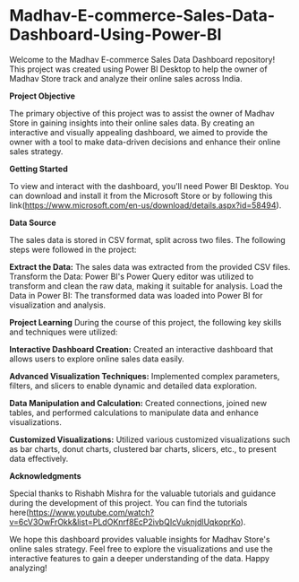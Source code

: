 # Madhav-E-commerce-Sales-Data-Dashboard-Using-Power-BI
Welcome to the Madhav E-commerce Sales Data Dashboard repository! This project was created using Power BI Desktop to help the owner of Madhav Store track and analyze their online sales across India.

**Project Objective**

The primary objective of this project was to assist the owner of Madhav Store in gaining insights into their online sales data. By creating an interactive and visually appealing dashboard, we aimed to provide the owner with a tool to make data-driven decisions and enhance their online sales strategy.

**Getting Started**

To view and interact with the dashboard, you'll need Power BI Desktop. You can download and install it from the Microsoft Store or by following this link(https://www.microsoft.com/en-us/download/details.aspx?id=58494).

**Data Source**

The sales data is stored in CSV format, split across two files. The following steps were followed in the project:

**Extract the Data:** The sales data was extracted from the provided CSV files.
Transform the Data: Power BI's Power Query editor was utilized to transform and clean the raw data, making it suitable for analysis.
Load the Data in Power BI: The transformed data was loaded into Power BI for visualization and analysis.

**Project Learning**
During the course of this project, the following key skills and techniques were utilized:

**Interactive Dashboard Creation:** Created an interactive dashboard that allows users to explore online sales data easily.

**Advanced Visualization Techniques:** Implemented complex parameters, filters, and slicers to enable dynamic and detailed data exploration.

**Data Manipulation and Calculation:** Created connections, joined new tables, and performed calculations to manipulate data and enhance visualizations.

**Customized Visualizations:** Utilized various customized visualizations such as bar charts, donut charts, clustered bar charts, slicers, etc., to present data effectively.

**Acknowledgments**

Special thanks to Rishabh Mishra for the valuable tutorials and guidance during the development of this project. You can find the tutorials here(https://www.youtube.com/watch?v=6cV3OwFrOkk&list=PLdOKnrf8EcP2ivbQIcVuknjdlUqkoprKo).

We hope this dashboard provides valuable insights for Madhav Store's online sales strategy. Feel free to explore the visualizations and use the interactive features to gain a deeper understanding of the data. Happy analyzing!

